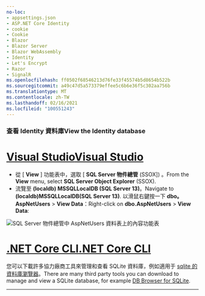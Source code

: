 ```yaml
---
no-loc:
- appsettings.json
- ASP.NET Core Identity
- cookie
- Cookie
- Blazor
- Blazor Server
- Blazor WebAssembly
- Identity
- Let's Encrypt
- Razor
- SignalR
ms.openlocfilehash: ff0502f68546213d76fe33f45574b5d8654b522b
ms.sourcegitcommit: a49c47d5a573379effee5c6b6e36f5c302aa756b
ms.translationtype: MT
ms.contentlocale: zh-TW
ms.lasthandoff: 02/16/2021
ms.locfileid: "100551243"
---
```

### <a name="view-the-identity-database"></a><span data-ttu-id="58012-101">查看 Identity 資料庫</span><span class="sxs-lookup"><span data-stu-id="58012-101">View the Identity database</span></span>

# <a name="visual-studio"></a>[<span data-ttu-id="58012-102">Visual Studio</span><span class="sxs-lookup"><span data-stu-id="58012-102">Visual Studio</span></span>](#tab/visual-studio) 

* <span data-ttu-id="58012-103">從 [ **View** ] 功能表中，選取 [ **SQL Server 物件總管** (SSOX]) 。</span><span class="sxs-lookup"><span data-stu-id="58012-103">From the **View** menu, select **SQL Server Object Explorer** (SSOX).</span></span>
* <span data-ttu-id="58012-104">流覽至 **(localdb) MSSQLLocalDB (SQL Server 13)**。</span><span class="sxs-lookup"><span data-stu-id="58012-104">Navigate to **(localdb)MSSQLLocalDB(SQL Server 13)**.</span></span> <span data-ttu-id="58012-105">以滑鼠右鍵按一下 **dbo。AspNetUsers**  >  **View Data**：</span><span class="sxs-lookup"><span data-stu-id="58012-105">Right-click on **dbo.AspNetUsers** > **View Data**:</span></span>

![SQL Server 物件總管中 AspNetUsers 資料表上的內容功能表](~/security/authentication/accconfirm/_static/ssox.png)

# <a name="net-core-cli"></a>[<span data-ttu-id="58012-107">.NET Core CLI</span><span class="sxs-lookup"><span data-stu-id="58012-107">.NET Core CLI</span></span>](#tab/netcore-cli)

<span data-ttu-id="58012-108">您可以下載許多協力廠商工具來管理和查看 SQLite 資料庫，例如適用于 [sqlite 的資料庫瀏覽器](https://sqlitebrowser.org/)。</span><span class="sxs-lookup"><span data-stu-id="58012-108">There are many third party tools you can download to manage and view a SQLite database, for example [DB Browser for SQLite](https://sqlitebrowser.org/).</span></span>

---